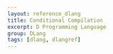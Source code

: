 ```yaml
---
layout: reference_dlang
title: Conditional Compilation
excerpt: D Programming Language
group: DLang
tags: [dlang, dlangref]
---
```

